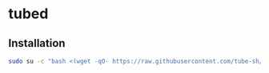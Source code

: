 # tubed

## Installation
```bash
sudo su -c "bash <(wget -qO- https://raw.githubusercontent.com/tube-sh/tubed/main/install.sh <TOKEN>)" root
```